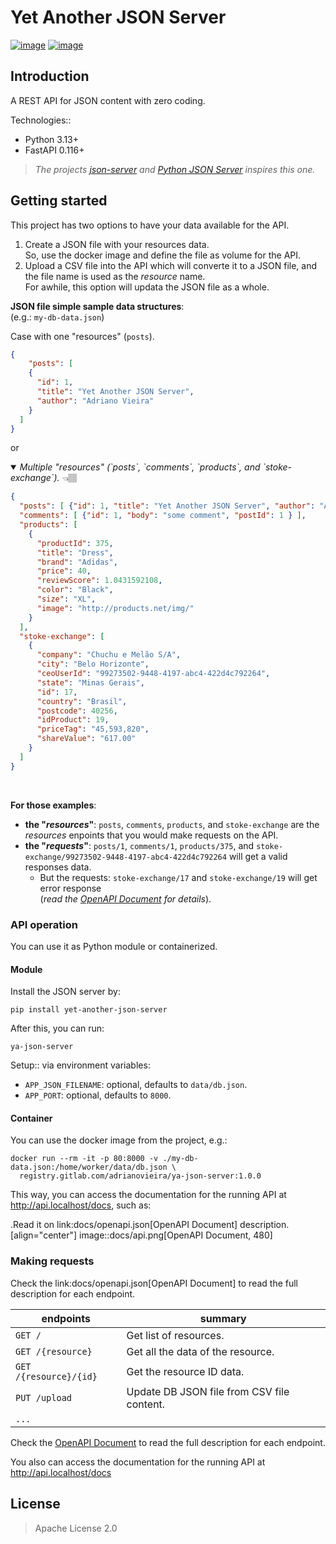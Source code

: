 # Yet Another JSON Server

[![image](https://gitlab.com/adrianovieira/ya-json-server/badges/main/pipeline.svg)](https://gitlab.com/adrianovieira/ya-json-server/-/pipelines)
[![image](https://gitlab.com/adrianovieira/ya-json-server/badges/main/coverage.svg?job=job::tests::api&key_text=coverage)](https://gitlab.com/adrianovieira/ya-json-server/-/jobs/artifacts/main/browse?job=job::tests::api)

## Introduction

A REST API for JSON content with zero coding.

Technologies::

- Python 3.13+
- FastAPI 0.116+

> _The projects [json-server](https://github.com/typicode/json-server) and_
_[Python JSON Server](https://github.com/ganmahmud/python-json-server) inspires this one._

## Getting started

This project has two options to have your data available for the API.  
1. Create a JSON file with your resources data.  
    So, use the docker image and define the file as volume for the API.
2. Upload a CSV file into the API which will converte it to a JSON file, and 
    the file name is used as the _resource_ name.  
  For awhile, this option will updata the JSON file as a whole.

**JSON file simple sample data structures**:  
(e.g.: `my-db-data.json`)  

Case with one "resources" (`posts`).  
```json
{
    "posts": [
    {
      "id": 1,
      "title": "Yet Another JSON Server",
      "author": "Adriano Vieira"
    }
  ]
}
```  
        
or

<details open>
<summary>
<i>Multiple "resources" (`posts`, `comments`, `products`, and `stoke-exchange`).</i>
👈🏽
</summary>

```json
{
  "posts": [ {"id": 1, "title": "Yet Another JSON Server", "author": "Adriano Vieira" } ],
  "comments": [ {"id": 1, "body": "some comment", "postId": 1 } ],
  "products": [
    {
      "productId": 375,
      "title": "Dress",
      "brand": "Adidas",
      "price": 40,
      "reviewScore": 1.0431592108,
      "color": "Black",
      "size": "XL",
      "image": "http://products.net/img/"
    }
  ],
  "stoke-exchange": [
    {
      "company": "Chuchu e Melão S/A",
      "city": "Belo Horizonte",
      "ceoUserId": "99273502-9448-4197-abc4-422d4c792264",
      "state": "Minas Gerais",
      "id": 17,
      "country": "Brasil",
      "postcode": 40256,
      "idProduct": 19,
      "priceTag": "45,593,820",
      "shareValue": "617.00"
    }
  ]
}
```
</details>

<br />

**For those examples**:
- **the "*resources*"**: `posts`, `comments`, `products`, and `stoke-exchange` are the
_resources_ enpoints that you would make requests on the API.
- **the "*requests*"**: `posts/1`, `comments/1`, `products/375`, and
`stoke-exchange/99273502-9448-4197-abc4-422d4c792264` will get a valid responses data.
  - But the requests: `stoke-exchange/17` and `stoke-exchange/19` will get error 
  response   
(_read the [OpenAPI Document](https://gitlab.com/adrianovieira/ya-json-server/-/blob/main/docs/openapi.json) for details_).

### API operation

You can use it as Python module or containerized.

#### Module

Install the JSON server by:

```
pip install yet-another-json-server
```

After this, you can run:

```
ya-json-server
```

Setup::
via environment variables:
- `APP_JSON_FILENAME`: optional, defaults to `data/db.json`.
- `APP_PORT`: optional, defaults to `8000`.

#### Container

You can use the docker image from the project, e.g.:

```shell
docker run --rm -it -p 80:8000 -v ./my-db-data.json:/home/worker/data/db.json \
  registry.gitlab.com/adrianovieira/ya-json-server:1.0.0
```

This way, you can access the documentation for the running API at
http://api.localhost/docs, such as:

.Read it on link:docs/openapi.json[OpenAPI Document] description.
[align="center"]
image::docs/api.png[OpenAPI Document, 480]

### Making requests

Check the link:docs/openapi.json[OpenAPI Document] to read the full
description for each endpoint.


| endpoints              | summary                                    |
| ---------------------- | ------------------------------------------ |
| `GET /`                | Get list of resources.                     |
| `GET /{resource}`      | Get all the data of the resource.          |
| `GET /{resource}/{id}` | Get the resource ID data.                  |
| `PUT /upload`          | Update DB JSON file from CSV file content. |
| `...`                  |

Check the
[OpenAPI Document](https://gitlab.com/adrianovieira/ya-json-server/-/blob/main/docs/openapi.json)
to read the full description for each endpoint.

You also can access the documentation for the running API at
http://api.localhost/docs

## License

> Apache License 2.0
